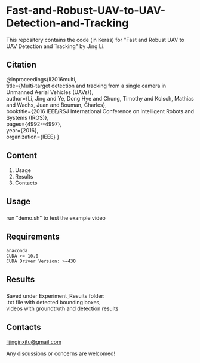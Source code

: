 # Fast-and-Robust-UAV-to-UAV-Detection-and-Tracking
This repository contains the code (in Keras) for "Fast and Robust UAV to UAV Detection and Tracking" by Jing Li.
## Citation

@inproceedings{li2016multi,<br>
  title={Multi-target detection and tracking from a single camera in Unmanned Aerial Vehicles (UAVs)},<br>
  author={Li, Jing and Ye, Dong Hye and Chung, Timothy and Kolsch, Mathias and Wachs, Juan and Bouman, Charles},<br>
  booktitle={2016 IEEE/RSJ International Conference on Intelligent Robots and Systems (IROS)},<br>
  pages={4992--4997},<br>
  year={2016},<br>
  organization={IEEE}
}



## Content
1. Usage
2. Results
3. Contacts


## Usage
### 
run "demo.sh" to test the example video
## Requirements

    anaconda
    CUDA >= 10.0
    CUDA Driver Version: >=430
    



## Results
### 
Saved under Experiment_Results folder:<br>
.txt file with detected bounding boxes,<br>
videos with groundtruth and detection results
## Contacts
lijinginxjtu@gmail.com

Any discussions or concerns are welcomed!
